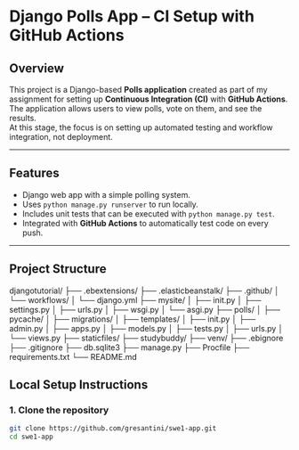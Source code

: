# Django Polls App – CI Setup with GitHub Actions

## Overview
This project is a Django-based **Polls application** created as part of my assignment for setting up **Continuous Integration (CI)** with **GitHub Actions**.  
The application allows users to view polls, vote on them, and see the results.  
At this stage, the focus is on setting up automated testing and workflow integration, not deployment.

---

## Features
- Django web app with a simple polling system.
- Uses `python manage.py runserver` to run locally.
- Includes unit tests that can be executed with `python manage.py test`.
- Integrated with **GitHub Actions** to automatically test code on every push.

---
## Project Structure
djangotutorial/
├── .ebextensions/
├── .elasticbeanstalk/
├── .github/
│ └── workflows/
│ └── django.yml
├── mysite/
│ ├── init.py
│ ├── settings.py
│ ├── urls.py
│ ├── wsgi.py
│ └── asgi.py
├── polls/
│ ├── pycache/
│ ├── migrations/
│ ├── templates/
│ ├── init.py
│ ├── admin.py
│ ├── apps.py
│ ├── models.py
│ ├── tests.py
│ ├── urls.py
│ └── views.py
├── staticfiles/
├── studybuddy/
├── venv/
├── .ebignore
├── .gitignore
├── db.sqlite3
├── manage.py
├── Procfile
├── requirements.txt
└── README.md
## Local Setup Instructions

### 1. Clone the repository
```bash
git clone https://github.com/gresantini/swe1-app.git
cd swe1-app
